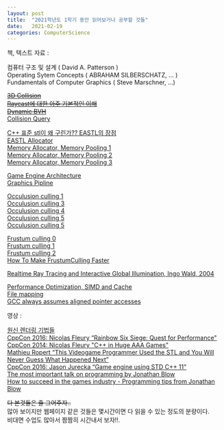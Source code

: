 ```yaml
---
layout: post
title:  "2021학년도 1학기 동안 읽어보거나 공부할 것들"
date:   2021-02-19
categories: ComputerScience
---
```


책, 텍스트 자료 :   

컴퓨터 구조 및 설계 ( David A. Patterson )   
Operating Sytem Concepts ( ABRAHAM SILBERSCHATZ, ... )   
Fundamentals of Computer Graphics ( Steve Marschner, ...)   

~~[3D Collision](https://gdbooks.gitbooks.io/3dcollisions/content/)~~      
~~[Raycast에 대한 아주 기본적인 이해](https://www.scratchapixel.com/lessons/3d-basic-rendering/minimal-ray-tracer-rendering-simple-shapes/ray-box-intersection)~~     
~~[Dynamic BVH](https://box2d.org/files/ErinCatto_DynamicBVH_GDC2019.pdf)~~           
[Collision Query](https://docs.unity3d.com/Packages/com.unity.physics@0.3/manual/collision_queries.html)       

[C++ 표준 stl이 왜 구린가?? EASTL의 장점](http://www.open-std.org/jtc1/sc22/wg21/docs/papers/2007/n2271.html#better_allocator_model)       
[EASTL Allocator](http://ohyecloudy.com/pnotes/archives/250/)       
[Memory Allocator, Memory Pooling 1](http://ohyecloudy.com/pnotes/archives/250/)      
[Memory Allocator, Memory Pooling 2](http://www.open-std.org/jtc1/sc22/wg21/docs/papers/2005/n1850.pdf)       
[Memory Allocator, Memory Pooling 3](http://www.open-std.org/jtc1/sc22/wg21/docs/papers/2007/n2271.html)     

[Game Engine Architecture](https://homepages.fhv.at/thjo/lecturenotes/sysarch/game-engine-architecture.html)      
[Graphics Pipline](https://fgiesen.wordpress.com/2011/07/09/a-trip-through-the-graphics-pipeline-2011-index/)       

[Occulusion culling 1](https://youtu.be/TG308pW0GY8)        
[Occulusion culling 3](https://developer.nvidia.com/gpugems/gpugems2/part-i-geometric-complexity/chapter-6-hardware-occlusion-queries-made-useful)      
[Occulusion culling 4](http://developer.download.nvidia.com/books/HTML/gpugems/gpugems_ch29.html)     
[Occulusion culling 5](https://mkblog.co.kr/2019/09/24/gpu-occlusion-culling-early-z-vs-occlusion-queries/)      
[Occulusion culling 5](https://megayuchi.com/2017/10/27/5068/)         

[Frustum culling 0](https://cgvr.informatik.uni-bremen.de/teaching/cg_literatur/lighthouse3d_view_frustum_culling/index.html)       
[Frustum culling 1](https://www.braynzarsoft.net/viewtutorial/q16390-34-aabb-cpu-side-frustum-culling)       
[Frustum culling 2](https://fgiesen.wordpress.com/2010/10/17/view-frustum-culling/)       
[How To Make FrustumCulling Faster](https://www.gamedev.net/forums/topic/626778-whats-out-there-fast-frustum-culling/)         

[Realtime Ray Tracing and Interactive Global Illumination, Ingo Wald, 2004](http://www.sci.utah.edu/~wald/PhD/wald_phd.pdf)

[Performance Optimization, SIMD and Cache](https://youtu.be/Nsf2_Au6KxU)        
[File mapping](https://docs.microsoft.com/en-us/windows/win32/memory/file-mapping)      
[GCC always assumes aligned pointer accesses](https://trust-in-soft.com/blog/2020/04/06/gcc-always-assumes-aligned-pointer-accesses/)           

영상 :   

[원신 렌더링 기법들](https://youtu.be/00QugD5u1CU)      
[CppCon 2016: Nicolas Fleury “Rainbow Six Siege: Quest for Performance"](https://www.youtube.com/watch?v=tD4xRNB0M_Q)   
[CppCon 2014: Nicolas Fleury "C++ in Huge AAA Games"](https://youtu.be/qYN6eduU06s)   
[Mathieu Ropert “This Videogame Programmer Used the STL and You Will Never Guess What Happened Next”](https://youtu.be/6hC9IxqdDDw)   
[CppCon 2016: Jason Jurecka “Game engine using STD C++ 11"](https://youtu.be/8AjRD6mU96s)    
[The most important talk on programming by Jonathan Blow](https://youtu.be/dS6rCaDSwW8)    
[How to succeed in the games industry - Programming tips from Jonathan Blow](https://youtu.be/RLI1VyPpRd8)    

~~다 본것들은 줄 그어주자..~~   
많아 보이지만 웹페이지 같은 것들은 몇시간이면 다 읽을 수 있는 정도의 분량이다.   
비대면 수업도 많아서 짬짬히 시간내서 보자!!.